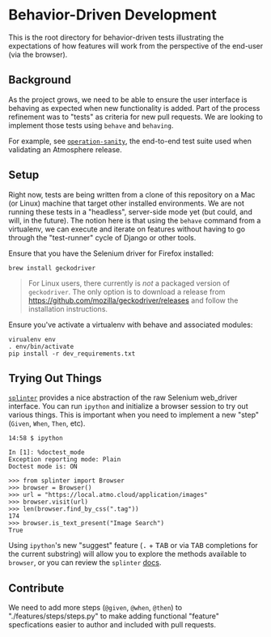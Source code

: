 # Behavior-Driven Development

This is the root directory for behavior-driven tests illustrating the expectations of how features will work from the perspective of the end-user (via the browser).

## Background

As the project grows, we need to be able to ensure the user interface is behaving as expected when new functionality is added. Part of the process refinement was to "tests" as criteria for new pull requests. We are looking to implement those tests using `behave` and `behaving`. 

For example, see [`operation-sanity`](https://github.com/cyverse/operation-sanity), the end-to-end test suite used when validating an Atmosphere release.

## Setup

Right now, tests are being written from a clone of this repository on a Mac (or Linux) machine that target other installed environments. We are not running these tests in a "headless", server-side mode yet (but could, and will, in the future). The notion here is that using the `behave` command from a virtualenv, we can execute and iterate on features without having to go through the "test-runner" cycle of Django or other tools. 

Ensure that you have the Selenium driver for Firefox installed:
```
brew install geckodriver
```

> For Linux users, there currently is _not_ a packaged version of `geckodriver`. The only option is to download a release from https://github.com/mozilla/geckodriver/releases and follow the installation instructions.

Ensure you've activate a virtualenv with behave and associated modules:
```
virualenv env
. env/bin/activate
pip install -r dev_requirements.txt
```

## Trying Out Things

[`splinter`](https://splinter.readthedocs.io/en/latest/drivers/firefox.html) provides a nice abstraction of the raw Selenium web_driver interface. You can run `ipython` and initialize a browser session to try out various things. This is important when you need to implement a new "step" (`Given`, `When`, `Then`, etc). 

```
14:58 $ ipython

In [1]: %doctest_mode
Exception reporting mode: Plain
Doctest mode is: ON

>>> from splinter import Browser
>>> browser = Browser()
>>> url = "https://local.atmo.cloud/application/images"
>>> browser.visit(url)
>>> len(browser.find_by_css(".tag"))
174
>>> browser.is_text_present("Image Search")
True
```

Using `ipython`'s new "suggest" feature (<kbd>.</kbd> + <kbd>TAB</kbd> or via <kbd>TAB</kbd> completions for the current substring) will allow you to explore the methods available to `browser`, or you can review the `splinter` [docs](https://splinter.readthedocs.io/en/latest/drivers/firefox.html). 

## Contribute

We need to add more steps (`@given`, `@when`, `@then`) to "./features/steps/steps.py" to make adding functional "feature" specfications easier to author and included with pull requests.

